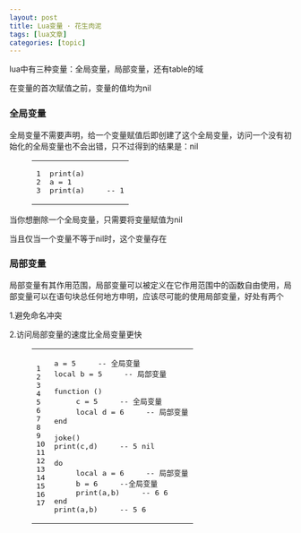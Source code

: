 ```yaml
---
layout: post
title: Lua变量 · 花生肉泥 
tags: [lua文章]
categories: [topic]
---
```

<p>lua中有三种变量：全局变量，局部变量，还有table的域</p>
<p>在变量的首次赋值之前，变量的值均为nil</p>
<h3 id="全局变量"><a href="#全局变量" class="headerlink" title="全局变量"></a>全局变量</h3><p>全局变量不需要声明，给一个变量赋值后即创建了这个全局变量，访问一个没有初始化的全局变量也不会出错，只不过得到的结果是：nil<br/></p><figure class="highlight lua"><table><tbody><tr><td class="gutter"><pre><span class="line">1</span><br/><span class="line">2</span><br/><span class="line">3</span><br/></pre></td><td class="code"><pre><span class="line"><span class="built_in">print</span>(a)     </span><br/><span class="line">a = <span class="number">1</span></span><br/><span class="line"><span class="built_in">print</span>(a)     <span class="comment">-- 1</span></span><br/></pre></td></tr></tbody></table></figure><p></p>
<p>当你想删除一个全局变量，只需要将变量赋值为nil</p>
<p>当且仅当一个变量不等于nil时，这个变量存在</p>
<h3 id="局部变量"><a href="#局部变量" class="headerlink" title="局部变量"></a>局部变量</h3><p>局部变量有其作用范围，局部变量可以被定义在它作用范围中的函数自由使用，局部变量可以在语句块总任何地方申明，应该尽可能的使用局部变量，好处有两个</p>
<p>1.避免命名冲突</p>
<p>2.访问局部变量的速度比全局变量更快<br/></p><figure class="highlight lua"><table><tbody><tr><td class="gutter"><pre><span class="line">1</span><br/><span class="line">2</span><br/><span class="line">3</span><br/><span class="line">4</span><br/><span class="line">5</span><br/><span class="line">6</span><br/><span class="line">7</span><br/><span class="line">8</span><br/><span class="line">9</span><br/><span class="line">10</span><br/><span class="line">11</span><br/><span class="line">12</span><br/><span class="line">13</span><br/><span class="line">14</span><br/><span class="line">15</span><br/><span class="line">16</span><br/><span class="line">17</span><br/></pre></td><td class="code"><pre><span class="line">a = <span class="number">5</span>     <span class="comment">-- 全局变量</span></span><br/><span class="line"><span class="keyword">local</span> b = <span class="number">5</span>     <span class="comment">-- 局部变量</span></span><br/><span class="line"></span><br/><span class="line"><span class="function"><span class="keyword">function</span> <span class="params">()</span></span></span><br/><span class="line">     c = <span class="number">5</span>     <span class="comment">-- 全局变量</span></span><br/><span class="line">     <span class="keyword">local</span> d = <span class="number">6</span>     <span class="comment">-- 局部变量</span></span><br/><span class="line"><span class="keyword">end</span></span><br/><span class="line"></span><br/><span class="line">joke()</span><br/><span class="line"><span class="built_in">print</span>(c,d)     <span class="comment">-- 5 nil</span></span><br/><span class="line"></span><br/><span class="line"><span class="keyword">do</span></span><br/><span class="line">     <span class="keyword">local</span> a = <span class="number">6</span>     <span class="comment">-- 局部变量</span></span><br/><span class="line">     b = <span class="number">6</span>     <span class="comment">--全局变量</span></span><br/><span class="line">     <span class="built_in">print</span>(a,b)     <span class="comment">-- 6 6</span></span><br/><span class="line"><span class="keyword">end</span></span><br/><span class="line"><span class="built_in">print</span>(a,b)     <span class="comment">-- 5 6</span></span><br/></pre></td></tr></tbody></table></figure><p></p>